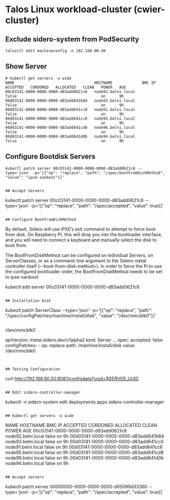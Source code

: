 # Talos Linux workload-cluster (cwier-cluster)

## Exclude sidero-system from PodSecurity
```
talosctl edit machineconfig -n 192.168.90.50
```

## Show Server
``` 
# kubectl get servers -o wide
NAME                                   HOSTNAME             BMC IP   ACCEPTED   CORDONED   ALLOCATED   CLEAN   POWER   AGE
00c03141-0000-0000-0000-d83add0621c6   node92.belni.local            false                                     on      9h
00d03141-0000-0000-0000-d83add641b84   node93.belni.local            false                                     on      9h
00d03141-0000-0000-0000-d83add641cc0   node91.belni.local            false                                     on      9h
00d03141-0000-0000-0000-d83add641cc6   node95.belni.local            false                                     on      9h
00d03141-0000-0000-0000-d83add641cd8   node96.belni.local            false                                     on      9h
00d03141-0000-0000-0000-d83add641d0b   node94.belni.local            false                                     on      9h
```
## Configure Bootdisk Servers
```
kubectl patch server 00c03141-0000-0000-0000-d83add0621c6 --type='json' -p='[{"op": "replace", "path": "/spec/bootFromDiskMethod", "value": "ipxe-sanboot"}]'


## Accept Servers
```
kubectl patch server 00c03141-0000-0000-0000-d83add0621c6 --type='json' -p='[{"op": "replace", "path": "/spec/accepted", "value": true}]'
```

## Configure BootFromDiskMethod
```
By default, Sidero will use iPXE’s exit command to attempt to force boot from disk. On Raspberry Pi, this will drop you into the bootloader interface, and you will need to connect a keyboard and manually select the disk to boot from.

The BootFromDiskMethod can be configured on individual Servers, on ServerClasses, or as a command-line argument to the Sidero metal controller itself (--boot-from-disk-method=<value>). In order to force the Pi to use the configured bootloader order, the BootFromDiskMethod needs to be set to ipxe-sanboot


kubectl edit server 00c03141-0000-0000-0000-d83add0621c6

```

## Installation Disk
```
kubectl patch ServerClass --type='json' -p='[{"op": "replace", "path": "/spec/configPatches/machine/install/disk", "value": "/dev/mmcblk0"}]'
```

```
/dev/mmcblk0

apiVersion: metal.sidero.dev/v1alpha2
kind: Server
...
spec:
  accepted: false
  configPatches:
    - op: replace
      path: /machine/install/disk
      value: /dev/mmcblk0
```


## Testing Configuration
```
curl http://192.168.90.50:8081/configdata?uuid=$SERVER_UUID
```

## Edit sidero-controller-manager
```
kubectl -n sidero-system edit deployments.apps sidero-controller-manager 
```

## kubectl get servers -o wide
```
NAME                                   HOSTNAME             BMC IP   ACCEPTED   CORDONED   ALLOCATED   CLEAN   POWER   AGE
00c03141-0000-0000-0000-d83add0621c6   node92.belni.local            false                                     on      9h
00d03141-0000-0000-0000-d83add641b84   node93.belni.local            false                                     on      9h
00d03141-0000-0000-0000-d83add641cc0   node91.belni.local            false                                     on      9h
00d03141-0000-0000-0000-d83add641cc6   node95.belni.local            false                                     on      9h
00d03141-0000-0000-0000-d83add641cd8   node96.belni.local            false                                     on      9h
00d03141-0000-0000-0000-d83add641d0b   node94.belni.local            false                                     on      9h
```

## Accept servers
```
kubectl patch server 00000000-0000-0000-0000-d05099d33360 --type='json' -p='[{"op": "replace", "path": "/spec/accepted", "value": true}]'
```

